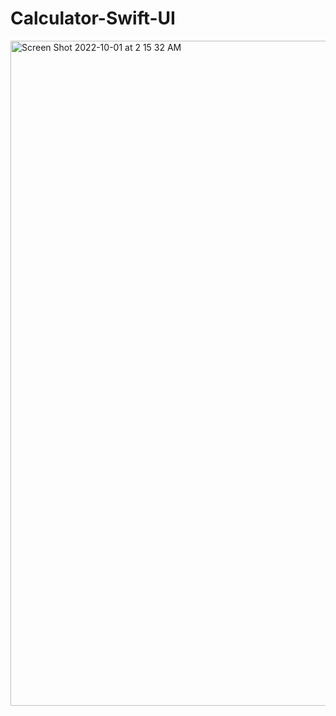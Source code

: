 # Calculator-Swift-UI
<img width="1064" alt="Screen Shot 2022-10-01 at 2 15 32 AM" src="https://user-images.githubusercontent.com/109516702/193430915-6c497176-5b47-4ebd-8beb-aa0bff93038b.png">

